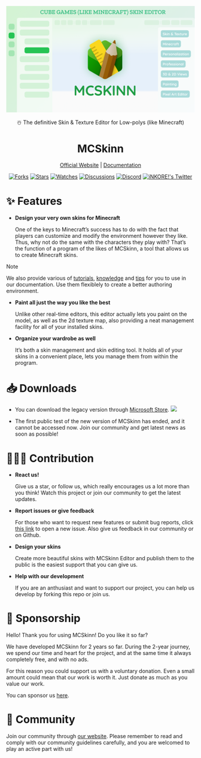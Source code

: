 
<p align="center">
  <a href="https://inkore.net/products/mcskinn/" target="_blank" rel="noopener noreferrer">
    <img src="assets/product_tile.png">
  </a>
</p>

<p align="center">☃️ The definitive Skin & Texture Editor for Low-polys (like Minecraft)</p>

<h1 align="center">
  MCSkinn
</h1>

<p align="center">
    <a href="https://inkore.net/products/mcskinn/">Official Website</a> | <a href="https://docs.inkore.net/zh-cn/mcskinn/introduction">Documentation</a></p>

<p align="center">
  <a href="https://github.com/MCSkinn/MCSkinn/network/members"><img src="https://img.shields.io/github/forks/MCSkinn/MCSkinn?style=social" alt="Forks"></a>
  <a href="https://github.com/MCSkinn/MCSkinn/stargazers"><img src="https://img.shields.io/github/stars/MCSkinn/MCSkinn?style=social" alt="Stars"></a>
  <a href="https://github.com/MCSkinn/MCSkinn/watchers"><img src="https://img.shields.io/github/watchers/MCSkinn/MCSkinn?style=social" alt="Watches"></a>
  <a href="https://github.com/MCSkinn/MCSkinn/discussions"><img src="https://img.shields.io/github/discussions/MCSkinn/MCSkinn?style=social" alt="Discussions"></a>
  <a href="https://discord.gg/m6NPNVk4bs"><img src="https://img.shields.io/discord/1092738458805608561?style=social&label=Discord&logo=discord" alt="Discord"></a>
  <a href="https://www.inkore.net/social/twitter"><img src="https://img.shields.io/twitter/follow/iNKORE!?style=social" alt="iNKORE!'s Twitter"></a>
</p>

# ✨ Features

- **Design your very own skins for Minecraft**

  One of the keys to Minecraft’s success has to do with the fact that players can customize and modify the environment however they like. Thus, why not do the same with the characters they play with? That’s the function of a program of the likes of MCSkinn, a tool that allows us to create Minecraft skins.

>[!NOTE]
> We also provide various of [tutorials](https://docs.inkore.net/mcskinn/tutorials), [knowledge](https://docs.inkore.net/mcskinn/knowledge) and [tips](https://docs.inkore.net/mcskinn/tips-n-tricks) for you to use in our documentation. Use them flexiblely to create a better authoring environment.

- **Paint all just the way you like the best**

  Unlike other real-time editors, this editor actually lets you paint on the model, as well as the 2d texture map, also providing a neat management facility for all of your installed skins.

- **Organize your wardrobe as well**

  It’s both a skin management and skin editing tool. It holds all of your skins in a convenient place, lets you manage them from within the program.

# 📥 Downloads

- You can download the legacy version through [Microsoft Store](https://www.microsoft.com/store/productId/9N8SJT329HH1?ocid=pdpshare).
  <a href="https://apps.microsoft.com/detail/9n8sjt329hh1?referrer=appbadge&mode=direct">
	<img src="https://get.microsoft.com/images/en-us%20dark.svg" width="200"/></a>

- The first public test of the new version of MCSkinn has ended, and it cannot be accessed now. Join our community and get latest news as soon as possible!


# 🙋🏻‍♂️ Contribution

- **React us!**

  Give us a star, or follow us, which really encourages us a lot more than you think! Watch this project or join our community to get the latest updates.
  
- **Report issues or give feedback**

  For those who want to request new features or submit bug reports, click [this link](https://github.com/MCSkinn/MCSkinn/issues/new/choose) to open a new issue. Also give us feedback in our community or on Github.

- **Design your skins**

  Create more beautiful skins with MCSkinn Editor and publish them to the public is the easiest support that you can give us.

- **Help with our development**

  If you are an anthusiast and want to support our project, you can help us develop by forking this repo or join us.

# 🤝 Sponsorship

Hello! Thank you for using MCSkinn! Do you like it so far?

We have developed MCSkinn for 2 years so far. During the 2-year journey, we spend our time and heart for the project, and at the same time it always completely free, and with no ads.

For this reason you could support us with a voluntary donation. Even a small amount could mean that our work is worth it. Just donate as much as you value our work.

You can sponsor us [here](https://www.inkore.net/donate).

# 🎊 Community

Join our community through [our website](https://www.inkore.net/about/community). Please remember to read and comply with our community guidelines carefully, and you are welcomed to play an active part with us!
